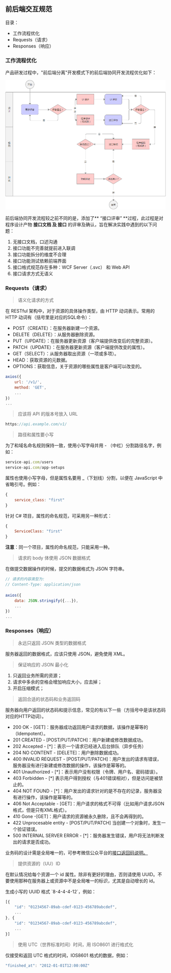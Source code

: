## 前后端交互规范

目录：

* 工作流程优化
* Requests（请求）
* Responses（响应）

### 工作流程优化

产品研发过程中，"前后端分离"开发模式下的前后端协同开发流程优化如下：

![](/assets/workflow.png)

前后端协同开发流程较之前不同的是，添加了** “接口评审” **过程，此过程是对程序设计产物 **接口文档 **及** 接口** 的评审及确认，旨在解决实践中遇到的以下问题：

1. 无接口文档，口述沟通
2. 接口功能不完善就提前进入联调
3. 接口功能拆分的维度不合理
4. 接口功能测试依赖前端界面
5. 接口格式规范存在多种：WCF Server（.svc） 和 Web API
6. 接口请求方式无语义

### Requests（请求）

> 语义化请求的方式

在 RESTful 架构中，对于资源的具体操作类型，由 HTTP 动词表示。常用的 HTTP 动词有（括号里是对应的SQL命令）：

* POST（CREATE）：在服务器新建一个资源。
* DELETE（DELETE）：从服务器删除资源。
* PUT（UPDATE）：在服务器更新资源（客户端提供改变后的完整资源）。
* PATCH（UPDATE）：在服务器更新资源（客户端提供改变的属性）。
* GET（SELECT）：从服务器取出资源（一项或多项）。
* HEAD：获取资源的元数据。
* OPTIONS：获取信息，关于资源的哪些属性是客户端可以改变的。

```js
axios({
    url: '/v1/',
    method: 'GET',
    ...
})
...
```

> 应该将 API 的版本号放入 URL

```js
https://api.example.com/v1/
```

> 路径和属性要小写

为了和域名命名规则保持一致，使用小写字母并用 - （中杠）分割路径名字，例如：

```js
service-api.com/users
service-api.com/app-setups
```

属性也使用小写字母，但是属性名要用 \_（下划线）分割，以便在 JavaScript 中省略引号。例如：

```js
{
    service_class: "first"
}
```

针对 C\# 项目，属性的命名规范，可采用另一种形式：

```js
{
    ServiceClass: "first"
}
```

**注意**：同一个项目，属性的命名规范，只能采用一种。

> 请求的 body 体使用 JSON 数据格式

在做提交数据操作的时候，提交的数据格式为 JSON 字符串。

```js
// 请求的内容类型为:
// Content-Type: application/json

axios({
    data: JSON.stringify({...}),
    ...
})
...
```

### Responses（响应）

> 永远只返回 JSON 类型的数据格式

服务器返回的数据格式，应该只使用 JSON，避免使用 XML。

> 保证响应的 JSON 最小化

1. 只返回业务所需的资源；
2. 请求中多余的空格会增加响应大小，应去掉；
3. 开启压缩模式；

> 返回合适的状态码和业务返回码

服务器向用户返回的状态码和提示信息，常见的有以下一些（方括号中是该状态码对应的HTTP动词）。

* 200 OK - \[GET\]：服务器成功返回用户请求的数据，该操作是幂等的（Idempotent）。
* 201 CREATED - \[POST/PUT/PATCH\]：用户新建或修改数据成功。
* 202 Accepted - \[\*\]：表示一个请求已经进入后台排队（异步任务）
* 204 NO CONTENT - \[DELETE\]：用户删除数据成功。
* 400 INVALID REQUEST - \[POST/PUT/PATCH\]：用户发出的请求有错误，服务器没有进行新建或修改数据的操作，该操作是幂等的。
* 401 Unauthorized - \[\*\]：表示用户没有权限（令牌、用户名、密码错误）。
* 403 Forbidden - \[\*\] 表示用户得到授权（与401错误相对），但是访问是被禁止的。
* 404 NOT FOUND - \[\*\]：用户发出的请求针对的是不存在的记录，服务器没有进行操作，该操作是幂等的。
* 406 Not Acceptable - \[GET\]：用户请求的格式不可得（比如用户请求JSON格式，但是只有XML格式）。
* 410 Gone -\[GET\]：用户请求的资源被永久删除，且不会再得到的。
* 422 Unprocesable entity - \[POST/PUT/PATCH\] 当创建一个对象时，发生一个验证错误。
* 500 INTERNAL SERVER ERROR - \[\*\]：服务器发生错误，用户将无法判断发出的请求是否成功。

业务码的设计需是全局唯一的，可参考微信公众平台的[接口返回码说明。](https://mp.weixin.qq.com/wiki?t=resource/res_main&id=mp1433747234)

> 提供资源的（UU）ID

在默认情况给每个资源一个 id 属性。除非有更好的理由，否则请使用 UUID。不要使用那种在服务器上或资源中不是全局唯一的标识，尤其是自动增长的 id。

生成小写的 UUID 格式 \`8-4-4-4-12\`，例如：

```js
[{
    "id": "01234567-89ab-cdef-0123-456789abcdef",
    ...
}, {
    "id": "01234567-89ab-cdef-0123-456789abcdef",
    ...
}]
```

> 使用 UTC（世界标准时间）时间，用 ISO8601 进行格式化

仅接受和返回 UTC 格式的时间，IOS8601 格式的数据，例如：

```js
"finished_at": "2012-01-01T12:00:00Z"
```



